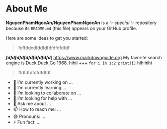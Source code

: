 # About Me


**NguyenPhamNgocAn/NguyenPhamNgocAn** is a ✨ _special_ ✨ repository because its `README.md` (this file) appears on your GitHub profile.

Here are some ideas to get you started:
> feffddcdfddfdfdfdfdfdfdf
>
> 

***fdfdfdfdfdfdfdfdfdfd***]
<https://www.markdownguide.org>
My favorite search engine is [Duck Duck Go](https://duckduckgo.com "The best search engine for privacy")
1968\. hihii
+++
`for i in 1:2
print(i)`
hihihihi
> ffdfdfdfdfdfdfdf
- 🔭 I’m currently working on ...
- 🌱 I’m currently learning ...
- 👯 I’m looking to collaborate on ...
- 🤔 I’m looking for help with ...
- 💬 Ask me about ...
- 📫 How to reach me: ...
- 😄 Pronouns: ...
- ⚡ Fun fact: ...
